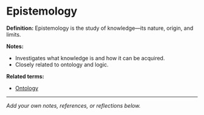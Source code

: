 # Epistemology

**Definition:**
Epistemology is the study of knowledge—its nature, origin, and limits.

**Notes:**
- Investigates what knowledge is and how it can be acquired.
- Closely related to ontology and logic.

**Related terms:**
- [Ontology](ontology.md)

---
*Add your own notes, references, or reflections below.*
